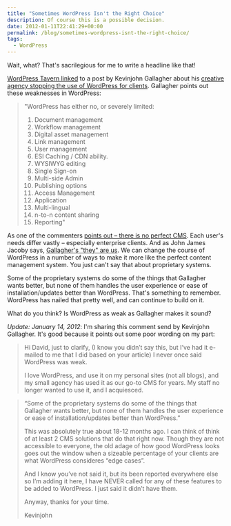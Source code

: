 ```yaml
---
title: "Sometimes WordPress Isn't the Right Choice"
description: Of course this is a possible decision.
date: 2012-01-11T22:41:29+00:00
permalink: /blog/sometimes-wordpress-isnt-the-right-choice/
tags:
  - WordPress
---
```


Wait, what? That's sacrilegious for me to write a headline like that!

[WordPress Tavern linked](http://www.wptavern.com/some-orgnizations-and-wordpress-just-dont-mix) to a post by Kevinjohn Gallagher about his [creative agency stopping the use of WordPress for clients](http://kevinjohngallagher.com/2012/01/wordpress-has-left-the-building/). Gallagher points out these weaknesses in WordPress:

> "WordPress has either no, or severely limited:
>
> 1. Document management
> 2. Workflow management
> 3. Digital asset management
> 4. Link management
> 5. User management
> 6. ESI Caching / CDN ability.
> 7. WYSIWYG editing
> 8. Single Sign-on
> 9. Multi-side Admin
> 10. Publishing options
> 11. Access Management
> 12. Application
> 13. Multi-lingual
> 14. n-to-n content sharing
> 15. Reporting"

As one of the commenters [points out – there is no perfect CMS](http://www.wptavern.com/some-orgnizations-and-wordpress-just-dont-mix#comment-17354). Each user's needs differ vastly – especially enterprise clients. And as John James Jacoby says, [Gallagher's "they" are us](http://www.wptavern.com/some-orgnizations-and-wordpress-just-dont-mix#comment-17386). We can change the course of WordPress in a number of ways to make it more like the perfect content management system. You just can't say that about proprietary systems.

Some of the proprietary systems do some of the things that Gallagher wants better, but none of them handles the user experience or ease of installation/updates better than WordPress. That's something to remember. WordPress has nailed that pretty well, and can continue to build on it.

What do you think? Is WordPress as weak as Gallagher makes it sound?

_Update: January 14, 2012_: I'm sharing this comment send by Kevinjohn Gallagher. It's good because it points out some poor wording on my part:

> Hi David, just to clarify, (I know you didn’t say this, but I’ve had it e-mailed to me that I did based on your article) I never once said WordPress was weak.
>
> I love WordPress, and use it on my personal sites (not all blogs), and my small agency has used it as our go-to CMS for years. My staff no longer wanted to use it, and I acquiesced.

> “Some of the proprietary systems do some of the things that Gallagher wants better, but none of them handles the user experience or ease of installation/updates better than WordPress.”
>
> This was absolutely true about 18-12 months ago. I can think of think of at least 2 CMS solutions that do that right now. Though they are not accessible to everyone, the old adage of how good WordPress looks goes out the window when a sizeable percentage of your clients are what WordPress consideres “edge cases”.
>
> And I know you’ve not said it, but its been reported everywhere else so I’m adding it here, I have NEVER called for any of these features to be added to WordPress. I just said it didn’t have them.
>
> Anyway, thanks for your time.
>
> Kevinjohn
